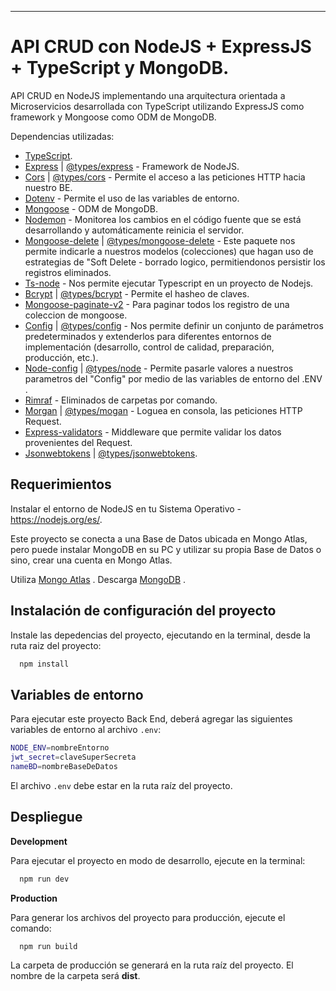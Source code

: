 ---------------------------------------------

# API CRUD con NodeJS + ExpressJS + TypeScript y MongoDB. 


API CRUD en NodeJS implementando una arquitectura orientada a Microservicios desarrollada con TypeScript utilizando ExpressJS como framework y Mongoose como ODM de MongoDB.

Dependencias utilizadas:
 * [TypeScript](https://www.npmjs.com/package/typescript).
 * [Express](https://expressjs.com/) | [@types/express](https://www.npmjs.com/package/@types/express) - Framework de NodeJS.
 * [Cors](https://www.npmjs.com/package/cors) | [@types/cors](https://www.npmjs.com/package/@types/cors) - Permite el acceso a las peticiones HTTP hacia nuestro BE.
 * [Dotenv](https://www.npmjs.com/package/dotenv) - Permite el uso de las variables de entorno.
 * [Mongoose](https://mongoosejs.com/) - ODM de MongoDB.
 * [Nodemon](https://nodemon.io/) - Monitorea los cambios en el código fuente que se está desarrollando y automáticamente reinicia el servidor.
 * [Mongoose-delete](https://www.npmjs.com/package/mongoose-delete) | [@types/mongoose-delete](https://www.npmjs.com/package/@types/mongoose-delete) - Este paquete nos permite indicarle a nuestros modelos (colecciones) que hagan uso de estrategias de "Soft Delete - borrado logico, permitiendonos persistir los registros eliminados.
 * [Ts-node](https://www.npmjs.com/package/ts-node) - Nos permite ejecutar Typescript en un proyecto de Nodejs.
 * [Bcrypt](https://www.npmjs.com/package/bcrypt) | [@types/bcrypt](https://www.npmjs.com/package/@types/bcrypt) - Permite el hasheo de claves.
 * [Mongoose-paginate-v2](https://www.npmjs.com/package/mongoose-paginate-v2) - Para paginar todos los registro de una coleccion de mongoose.   
 * [Config](https://www.npmjs.com/package/config) | [@types/config](https://www.npmjs.com/package/@types/config) - Nos permite definir un conjunto de parámetros predeterminados y extenderlos para diferentes entornos de implementación (desarrollo, control de calidad, preparación, producción, etc.).
 * [Node-config](https://www.npmjs.com/package/config) | [@types/node](https://www.npmjs.com/package/ts-node) - Permite pasarle valores a nuestros parametros del "Config" por medio de las variables de entorno del .ENV .
 * [Rimraf](https://www.npmjs.com/package/rimraf) - Eliminados de carpetas por comando.
 * [Morgan](https://www.npmjs.com/package/morgan) | [@types/mogan](https://www.npmjs.com/package/@types/morgan) - Loguea en consola, las peticiones HTTP Request.  
 * [Express-validators](https://express-validator.github.io/docs/) - Middleware que permite validar los datos provenientes del Request.
 * [Jsonwebtokens](https://www.npmjs.com/package/jsonwebtoken) | [@types/jsonwebtokens](https://www.npmjs.com/package/@types/jsonwebtoken).


## Requerimientos
Instalar el entorno de NodeJS en tu Sistema Operativo - https://nodejs.org/es/.

Este proyecto se conecta a una Base de Datos ubicada en Mongo Atlas, pero puede instalar MongoDB en su PC y utilizar su propia Base de Datos o sino, crear una cuenta en Mongo Atlas.

Utiliza [Mongo Atlas](https://www.mongodb.com/atlas/database/) .
Descarga [MongoDB](https://www.mongodb.com/try/download/community) .

## Instalación de configuración del proyecto

Instale las depedencias del proyecto, ejecutando en la terminal, desde la ruta raiz del proyecto:

```bash
  npm install
```

## Variables de entorno

Para ejecutar este proyecto Back End, deberá agregar las siguientes variables de entorno al archivo `.env`:

```bash
NODE_ENV=nombreEntorno
jwt_secret=claveSuperSecreta
nameBD=nombreBaseDeDatos
```
El archivo `.env` debe estar en la ruta raíz del proyecto.


## Despliegue

**Development**

Para ejecutar el proyecto en modo de desarrollo, ejecute en la terminal:

```bash
  npm run dev
```

**Production**

Para generar los archivos del proyecto para producción, ejecute el comando:

```bash
  npm run build
```
La carpeta de producción se generará en la ruta raíz del proyecto. El nombre de la carpeta será **dist**.